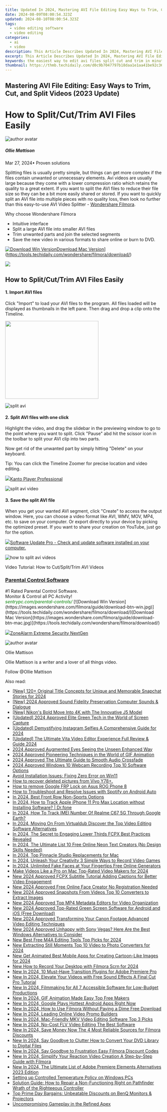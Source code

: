 ```yaml
---
title: Updated In 2024, Mastering AVI File Editing Easy Ways to Trim, Cut, and Split Videos (2023 Update)
date: 2024-08-09T08:00:54.323Z
updated: 2024-08-10T08:00:54.323Z
tags: 
  - video editing software
  - video editing
categories: 
  - ai
  - video
description: This Article Describes Updated In 2024, Mastering AVI File Editing Easy Ways to Trim, Cut, and Split Videos (2023 Update)
excerpt: This Article Describes Updated In 2024, Mastering AVI File Editing Easy Ways to Trim, Cut, and Split Videos (2023 Update)
keywords: the easiest way to edit avi files split cut and trim in minutes,avi file cutting made simple a beginners guide to video editing updated 2023,streamline video editing fast and easy ways to trim large files on mac,mastering video editing on mac fast and easy ways to cut large videos,mastering avi file editing easy ways to trim cut and split videos 2023 update,windows 8 avi editor fast and reliable video editing software updated 2023,mastering avi file editing how to split cut and trim with confidence
thumbnail: https://thmb.techidaily.com/d0c9b7047797b18daa1e1aa41be92c363eb13ba8f8bfa2b570a90a8bfa430bd1.jpg
---
```


## Mastering AVI File Editing: Easy Ways to Trim, Cut, and Split Videos (2023 Update)

# How to Split/Cut/Trim AVI Files Easily

![author avatar](https://images.wondershare.com/filmora/article-images/ollie-mattison.jpg)

##### Ollie Mattison

 Mar 27, 2024• Proven solutions

 Splitting files is usually pretty simple, but things can get more complex if the files contain unwanted or unnecessary elements. Avi videos are usually large because they come with a lower compression ratio which retains the quality to a great extent. If you want to split the AVI files to reduce their file size so they can be a bit more easily shared or stored. If you want to quickly split an AVI file into multiple pieces with no quality loss, then look no further than this easy-to-use AVI Video Splitter - [Wondershare Filmora](https://tools.techidaily.com/wondershare/filmora/download/).

 Why choose Wondershare Filmora

* Intuitive interface
* Split a large AVI file into smaller AVI files
* Trim unwanted parts and join the selected segments
* Save the new video in various formats to share online or burn to DVD.

[![Download Win Version](https://images.wondershare.com/filmora/guide/download-btn-win.jpg)](https://tools.techidaily.com/wondershare/filmora/download/)[Download Mac Version](https://images.wondershare.com/filmora/guide/download-btn-mac.jpg)](https://tools.techidaily.com/wondershare/filmora/download/)

<!-- affiliate ads begin -->
<a href="https://secure.2checkout.com/order/checkout.php?PRODS=4615471&QTY=1&AFFILIATE=108875&CART=1"><img src="https://images.wondershare.com/affiliate-image/affiliate_banners_en/max_782x90.png" border="0"></a>
<!-- affiliate ads end -->
## How to Split/Cut/Trim AVI Files Easily

#### 1. Import AVI files

 Click "Import" to load your AVI files to the program. All files loaded will be displayed as thumbnails in the left pane. Then drag and drop a clip onto the Timeline.

<!-- affiliate ads begin -->
<a href="https://united.elfm.net/c/5597632/748964/4704" target="_top" id="748964"><img src="//a.impactradius-go.com/display-ad/4704-748964" border="0" alt="" width="300" height="250"/></a><img height="0" width="0" src="https://united.elfm.net/i/5597632/748964/4704" style="position:absolute;visibility:hidden;" border="0" />
<!-- affiliate ads end -->
![split avi](https://tools.techidaily.com/wondershare/filmora/download/)

#### 2. Split AVI files with one click

 Highlight the video, and drag the slidebar in the previewing window to go to the point where you want to split. Click "Pause" abd hit the scissor icon in the toolbar to split your AVI clip into two parts.

 Now get rid of the unwanted part by simply hitting "Delete" on your keyboard.

 Tip: You can click the Timeline Zoomer for precise location and video editing.

<!-- affiliate ads begin -->
<a href="https://secure.2checkout.com/order/checkout.php?PRODS=4742929&QTY=1&AFFILIATE=108875&CART=1"><img src="https://secure.avangate.com/images/merchant/e09fdffe648a30658a9657bbed7b2388/products/boxshot(2).png" border="0">Kanto Player Professional</a>
<!-- affiliate ads end -->
![split avi video](https://images.wondershare.com/images/multimedia/video-editor/avi-splitter.jpg "split avi video")

#### 3. Save the split AVI file

 When you get your wanted AVI segment, click "Create" to access the output window. Here, you can choose a video format like AVI, WMV, MOV, MP4, etc. to save on your computer. Or export directly to your device by picking the optimized preset. If you want to share your creation on YouTube, just go for the option.

<!-- affiliate ads begin -->
<a href="https://order.glarysoft.com/order/checkout.php?PRODS=4691139&QTY=1&AFFILIATE=108875&CART=1"><img src="https://secure.avangate.com/images/merchant/6734fa703f6633ab896eecbdfad8953a/products/SU-200-1.png" border="0">Software Update Pro - Check and update software installed on your computer. </a>
<!-- affiliate ads end -->
![how to split avi videos](https://tools.techidaily.com/wondershare/filmora/download/)

 Video Tutorial: How to Cut/Split/Trim AVI Videos

<!-- affiliate ads begin -->
<h3 id="200610"><a href="https://sentrypc.7eer.net/c/5597632/200610/3022">Parental Control Software</a></h3>
<span class="text-ad-content">
	#1 Rated Parental Control Software.<br/>
	Monitor & Control all PC Activity!<br/>
		<cite style="color:green">sentrypc.com/parental-controls/</cite>
	</span><img height="0" width="0" src="https://sentrypc.7eer.net/i/5597632/200610/3022" style="position:absolute;visibility:hidden;" border="0" />
<!-- affiliate ads end -->
[![Download Win Version](https://images.wondershare.com/filmora/guide/download-btn-win.jpg)](https://tools.techidaily.com/wondershare/filmora/download/)[Download Mac Version](https://images.wondershare.com/filmora/guide/download-btn-mac.jpg)](https://tools.techidaily.com/wondershare/filmora/download/)

<!-- affiliate ads begin -->
<a href="https://estore.zonealarm.com/order/checkout.php?PRODS=36245101&QTY=1&AFFILIATE=108875&CART=1"><img src="https://sc1.checkpoint.com/sc1/za/images/boxes/zang_box_trust.png" border="0">ZoneAlarm Extreme Security NextGen</a>
<!-- affiliate ads end -->
![author avatar](https://images.wondershare.com/filmora/article-images/ollie-mattison.jpg)

Ollie Mattison

Ollie Mattison is a writer and a lover of all things video.

Follow @Ollie Mattison

<span class="atpl-alsoreadstyle">Also read:</span>
<div><ul>
<li><a href="https://snapchat-videos.techidaily.com/new-120plus-original-title-concepts-for-unique-and-memorable-snapchat-stories-for-2024/"><u>[New] 120+ Original Title Concepts for Unique and Memorable Snapchat Stories for 2024</u></a></li>
<li><a href="https://video-capture.techidaily.com/new-2024-approved-sound-fidelity-preservation-computer-sounds-and-dialogue/"><u>[New] 2024 Approved  Sound Fidelity Preservation  Computer Sounds & Dialogue</u></a></li>
<li><a href="https://extra-guidance.techidaily.com/new-nikons-bold-move-into-4k-with-the-innovative-j5-model/"><u>[New] Nikon's Bold Move Into 4K with The Innovative J5 Model</u></a></li>
<li><a href="https://screen-recording.techidaily.com/updated-2024-approved-elite-green-tech-in-the-world-of-screen-capture/"><u>[Updated] 2024 Approved  Elite Green Tech in the World of Screen Capture</u></a></li>
<li><a href="https://instagram-video-recordings.techidaily.com/updated-demystifying-instagram-selfies-a-comprehensive-guide-for-2024/"><u>[Updated] Demystifying Instagram Selfies  A Comprehensive Guide for 2024</u></a></li>
<li><a href="https://some-skills.techidaily.com/updated-the-ultimate-vita-video-editor-experience-full-review-and-guide-2024/"><u>[Updated] The Ultimate Vita Video Editor Experience  Full Review & Guide 2024</u></a></li>
<li><a href="https://fox-links.techidaily.com/2024-approved-augmented-eyes-seeing-the-unseen-enhanced-way/"><u>2024 Approved  Augmented Eyes  Seeing the Unseen Enhanced Way</u></a></li>
<li><a href="https://extra-guidance.techidaily.com/2024-approved-pioneering-techniques-in-the-world-of-gif-animation/"><u>2024 Approved  Pioneering Techniques in the World of GIF Animation</u></a></li>
<li><a href="https://some-skills.techidaily.com/2024-approved-the-ultimate-guide-to-smooth-audio-crossfade/"><u>2024 Approved  The Ultimate Guide to Smooth Audio Crossfade</u></a></li>
<li><a href="https://smart-video-editing.techidaily.com/2024-approved-windows-10-webcam-recording-top-10-software-options/"><u>2024 Approved Windows 10 Webcam Recording Top 10 Software Options</u></a></li>
<li><a href="https://windows11.techidaily.com/avoid-installation-issues-fixing-zero-error-on-win11/"><u>Avoid Installation Issues: Fixing Zero Error on Win11</u></a></li>
<li><a href="https://blog-min.techidaily.com/how-to-recover-deleted-pictures-from-vivo-y78plus-by-fonelab-android-recover-pictures/"><u>How to recover deleted pictures from Vivo Y78+.</u></a></li>
<li><a href="https://blog-min.techidaily.com/how-to-remove-google-frp-lock-on-asus-rog-phone-8-by-drfone-android-unlock-remove-google-frp/"><u>How to remove Google FRP Lock on Asus ROG Phone 8</u></a></li>
<li><a href="https://techno-recovery.techidaily.com/how-to-troubleshoot-and-resolve-issues-with-spotify-on-android-auto/"><u>How to Troubleshoot and Resolve Issues with Spotify on Android Auto</u></a></li>
<li><a href="https://fox-http.techidaily.com/in-2024-best-front-row-non-sports-options/"><u>In 2024, Best Front Row Non-Sports Options</u></a></li>
<li><a href="https://ios-location-track.techidaily.com/in-2024-how-to-track-apple-iphone-11-pro-max-location-without-installing-software-drfone-by-drfone-virtual-ios/"><u>In 2024, How to Track Apple iPhone 11 Pro Max Location without Installing Software? | Dr.fone</u></a></li>
<li><a href="https://easy-unlock-android.techidaily.com/in-2024-how-to-track-imei-number-of-realme-c67-5g-through-google-earth-by-drfone-android/"><u>In 2024, How To Track IMEI Number Of Realme C67 5G Through Google Earth?</u></a></li>
<li><a href="https://smart-video-editing.techidaily.com/in-2024-moving-on-from-virtualdub-discover-the-top-video-editing-software-alternatives/"><u>In 2024, Moving On From Virtualdub Discover the Top Video Editing Software Alternatives</u></a></li>
<li><a href="https://smart-video-editing.techidaily.com/in-2024-the-secret-to-engaging-lower-thirds-fcpx-best-practices-revealed/"><u>In 2024, The Secret to Engaging Lower Thirds FCPX Best Practices Revealed</u></a></li>
<li><a href="https://smart-video-editing.techidaily.com/in-2024-the-ultimate-list-10-free-online-neon-text-creators-no-design-skills-needed/"><u>In 2024, The Ultimate List 10 Free Online Neon Text Creators (No Design Skills Needed)</u></a></li>
<li><a href="https://smart-video-editing.techidaily.com/in-2024-top-pinnacle-studio-replacements-for-mac/"><u>In 2024, Top Pinnacle Studio Replacements for Mac</u></a></li>
<li><a href="https://smart-video-editing.techidaily.com/in-2024-unleash-your-creativity-3-simple-ways-to-record-video-games/"><u>In 2024, Unleash Your Creativity 3 Simple Ways to Record Video Games</u></a></li>
<li><a href="https://smart-video-editing.techidaily.com/in-2024-unlimited-fake-faces-at-your-fingertips-free-online-generators/"><u>In 2024, Unlimited Fake Faces at Your Fingertips Free Online Generators</u></a></li>
<li><a href="https://smart-video-editing.techidaily.com/make-videos-like-a-pro-on-mac-top-rated-video-makers-for-2024/"><u>Make Videos Like a Pro on Mac Top-Rated Video Makers for 2024</u></a></li>
<li><a href="https://smart-video-editing.techidaily.com/new-2024-approved-fcpx-subtitle-tutorial-adding-captions-for-better-video-engagement/"><u>New 2024 Approved FCPX Subtitle Tutorial Adding Captions for Better Video Engagement</u></a></li>
<li><a href="https://smart-video-editing.techidaily.com/new-2024-approved-free-online-face-creator-no-registration-needed/"><u>New 2024 Approved Free Online Face Creator No Registration Needed</u></a></li>
<li><a href="https://smart-video-editing.techidaily.com/new-2024-approved-snapshots-from-videos-top-10-converters-to-extract-images/"><u>New 2024 Approved Snapshots From Videos Top 10 Converters to Extract Images</u></a></li>
<li><a href="https://smart-video-editing.techidaily.com/new-2024-approved-top-mp4-metadata-editors-for-video-organization/"><u>New 2024 Approved Top MP4 Metadata Editors for Video Organization</u></a></li>
<li><a href="https://smart-video-editing.techidaily.com/new-2024-approved-top-rated-green-screen-software-for-android-and-ios-free-download/"><u>New 2024 Approved Top-Rated Green Screen Software for Android and iOS (Free Download)</u></a></li>
<li><a href="https://smart-video-editing.techidaily.com/new-2024-approved-transforming-your-canon-footage-advanced-video-editing-techniques/"><u>New 2024 Approved Transforming Your Canon Footage Advanced Video Editing Techniques</u></a></li>
<li><a href="https://smart-video-editing.techidaily.com/new-2024-approved-unhappy-with-sony-vegas-here-are-the-best-windows-alternatives-to-consider/"><u>New 2024 Approved Unhappy with Sony Vegas? Here Are the Best Windows Alternatives to Consider</u></a></li>
<li><a href="https://smart-video-editing.techidaily.com/new-best-free-m4a-editing-tools-top-picks-for-2024/"><u>New Best Free M4A Editing Tools Top Picks for 2024</u></a></li>
<li><a href="https://smart-video-editing.techidaily.com/new-extracting-still-moments-top-10-video-to-photo-converters-for-2024/"><u>New Extracting Still Moments Top 10 Video to Photo Converters for 2024</u></a></li>
<li><a href="https://smart-video-editing.techidaily.com/new-get-animated-best-mobile-apps-for-creating-cartoon-like-images-for-2024/"><u>New Get Animated Best Mobile Apps for Creating Cartoon-Like Images for 2024</u></a></li>
<li><a href="https://smart-video-editing.techidaily.com/new-how-to-record-your-desktop-with-filmora-scrn-for-2024/"><u>New How to Record Your Desktop with Filmora Scrn for 2024</u></a></li>
<li><a href="https://smart-video-editing.techidaily.com/new-in-2024-10-must-have-transition-plugins-for-adobe-premiere-pro/"><u>New In 2024, 10 Must-Have Transition Plugins for Adobe Premiere Pro</u></a></li>
<li><a href="https://smart-video-editing.techidaily.com/new-in-2024-elevate-your-videos-with-free-sound-effects-a-final-cut-pro-tutorial/"><u>New In 2024, Elevate Your Videos with Free Sound Effects A Final Cut Pro Tutorial</u></a></li>
<li><a href="https://smart-video-editing.techidaily.com/new-in-2024-filmmaking-for-all-7-accessible-software-for-low-budget-productions/"><u>New In 2024, Filmmaking for All 7 Accessible Software for Low-Budget Productions</u></a></li>
<li><a href="https://smart-video-editing.techidaily.com/new-in-2024-gif-animation-made-easy-top-free-makers/"><u>New In 2024, GIF Animation Made Easy Top Free Makers</u></a></li>
<li><a href="https://smart-video-editing.techidaily.com/new-in-2024-google-plays-hottest-android-apps-right-now/"><u>New In 2024, Google Plays Hottest Android Apps Right Now</u></a></li>
<li><a href="https://smart-video-editing.techidaily.com/new-in-2024-how-to-use-filmora-without-paying-a-dime-free-download/"><u>New In 2024, How to Use Filmora Without Paying a Dime Free Download</u></a></li>
<li><a href="https://smart-video-editing.techidaily.com/new-in-2024-leading-online-video-promo-builders/"><u>New In 2024, Leading Online Video Promo Builders</u></a></li>
<li><a href="https://smart-video-editing.techidaily.com/new-in-2024-mac-friendly-mkv-video-editing-software-top-3-picks/"><u>New In 2024, Mac-Friendly MKV Video Editing Software Top 3 Picks</u></a></li>
<li><a href="https://smart-video-editing.techidaily.com/new-in-2024-no-cost-flv-video-editing-the-best-software/"><u>New In 2024, No-Cost FLV Video Editing The Best Software</u></a></li>
<li><a href="https://smart-video-editing.techidaily.com/new-in-2024-save-money-now-the-4-most-reliable-sources-for-filmora-discounts/"><u>New In 2024, Save Money Now The 4 Most Reliable Sources for Filmora Discounts</u></a></li>
<li><a href="https://smart-video-editing.techidaily.com/new-in-2024-say-goodbye-to-clutter-how-to-convert-your-dvd-library-to-digital-files/"><u>New In 2024, Say Goodbye to Clutter How to Convert Your DVD Library to Digital Files</u></a></li>
<li><a href="https://smart-video-editing.techidaily.com/new-in-2024-say-goodbye-to-frustration-easy-filmora-discount-codes/"><u>New In 2024, Say Goodbye to Frustration Easy Filmora Discount Codes</u></a></li>
<li><a href="https://smart-video-editing.techidaily.com/new-in-2024-simplify-your-reaction-video-creation-a-step-by-step-guide-with-filmora/"><u>New In 2024, Simplify Your Reaction Video Creation A Step-by-Step Guide with Filmora</u></a></li>
<li><a href="https://smart-video-editing.techidaily.com/new-in-2024-the-ultimate-list-of-adobe-premiere-elements-alternatives-2023-edition/"><u>New In 2024, The Ultimate List of Adobe Premiere Elements Alternatives 2023 Edition</u></a></li>
<li><a href="https://windows11.techidaily.com/setting-up-controlled-temperature-policy-on-windows-pcs/"><u>Setting up Controlled Temperature Policy on Windows PCs</u></a></li>
<li><a href="https://win-blog.techidaily.com/solution-guide-how-to-repair-a-non-functioning-right-on-pathfinder-wrath-of-the-righteeous-controller/"><u>Solution Guide: How to Repair a Non-Functioning Right on Pathfinder Wrath of the Righteeous Controller</u></a></li>
<li><a href="https://buynow-tips.techidaily.com/top-prime-day-bargains-unbeatable-discounts-on-benq-monitors-and-projectors/"><u>Top Prime Day Bargains: Unbeatable Discounts on BenQ Monitors & Projectors</u></a></li>
<li><a href="https://graphic-issues.techidaily.com/uncompromising-gameplay-in-the-refined-apex/"><u>Uncompromising Gameplay in the Refined Apex</u></a></li>
</ul></div>

<ins class="adsbygoogle"
      style="display:block"
      data-ad-client="ca-pub-7571918770474297"
      data-ad-slot="8358498916"
      data-ad-format="auto"
      data-full-width-responsive="true"></ins>